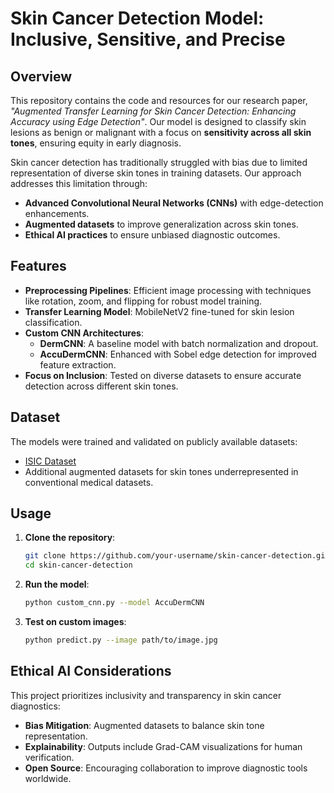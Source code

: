 
# Skin Cancer Detection Model: Inclusive, Sensitive, and Precise

## Overview
This repository contains the code and resources for our research paper, *"Augmented Transfer Learning for Skin Cancer Detection: Enhancing Accuracy using Edge Detection"*. Our model is designed to classify skin lesions as benign or malignant with a focus on **sensitivity across all skin tones**, ensuring equity in early diagnosis.

Skin cancer detection has traditionally struggled with bias due to limited representation of diverse skin tones in training datasets. Our approach addresses this limitation through:
- **Advanced Convolutional Neural Networks (CNNs)** with edge-detection enhancements.
- **Augmented datasets** to improve generalization across skin tones.
- **Ethical AI practices** to ensure unbiased diagnostic outcomes.

## Features
- **Preprocessing Pipelines**: Efficient image processing with techniques like rotation, zoom, and flipping for robust model training.
- **Transfer Learning Model**: MobileNetV2 fine-tuned for skin lesion classification.
- **Custom CNN Architectures**:
  - **DermCNN**: A baseline model with batch normalization and dropout.
  - **AccuDermCNN**: Enhanced with Sobel edge detection for improved feature extraction.
- **Focus on Inclusion**: Tested on diverse datasets to ensure accurate detection across different skin tones.

## Dataset
The models were trained and validated on publicly available datasets:
- [ISIC Dataset](https://isic-archive.com/)
- Additional augmented datasets for skin tones underrepresented in conventional medical datasets.

## Usage
1. **Clone the repository**:
   ```bash
   git clone https://github.com/your-username/skin-cancer-detection.git
   cd skin-cancer-detection
   ```


2. **Run the model**:
   ```bash
   python custom_cnn.py --model AccuDermCNN
   ```

4. **Test on custom images**:
   ```bash
   python predict.py --image path/to/image.jpg
   ```

## Ethical AI Considerations
This project prioritizes inclusivity and transparency in skin cancer diagnostics:
- **Bias Mitigation**: Augmented datasets to balance skin tone representation.
- **Explainability**: Outputs include Grad-CAM visualizations for human verification.
- **Open Source**: Encouraging collaboration to improve diagnostic tools worldwide.

